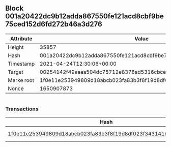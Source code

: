 ## Block 001a20422dc9b12adda867550fe121acd8cbf9be75ced152d6fd272b46a3d276

Attribute | Value
--- | ---
Height | 35857
Hash | 001a20422dc9b12adda867550fe121acd8cbf9be75ced152d6fd272b46a3d276
Timestamp | 2021-04-24T12:30:06+00:00
Target | 00254142f49eaaa504dc75712e8378ad5316cbcead634704b3734b6271167cc4
Merke root | 1f0e11e253949809d18abcb023fa83b3f8f19d8df023f343141bf1ae1827994a
Nonce | 1650907873

```

```

### Transactions

Hash | Amount
--- | ---
[1f0e11e253949809d18abcb023fa83b3f8f19d8df023f343141bf1ae1827994a](1f0e11e253949809d18abcb023fa83b3f8f19d8df023f343141bf1ae1827994a.md) | 10.00000000 SKEPTI 
